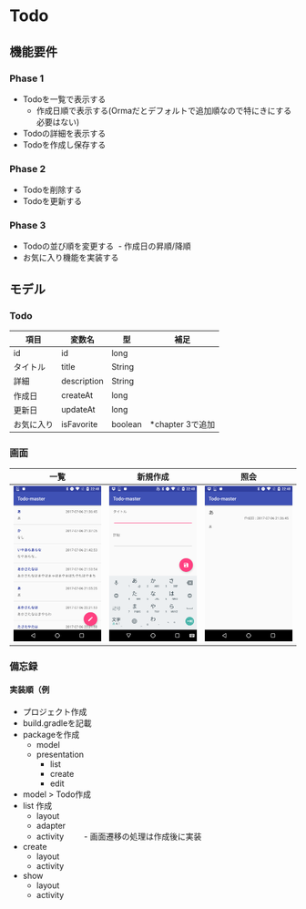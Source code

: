 # Todo

## 機能要件
### Phase 1
- Todoを一覧で表示する
  - 作成日順で表示する(Ormaだとデフォルトで追加順なので特にきにする必要はない)
- Todoの詳細を表示する
- Todoを作成し保存する

### Phase 2
- Todoを削除する
- Todoを更新する

### Phase 3
- Todoの並び順を変更する
  - 作成日の昇順/降順
- お気に入り機能を実装する

## モデル
### Todo
| 項目 | 変数名 | 型 |補足|
|---|---|---|---|
|id|id|long||
|タイトル|title|String||
|詳細|description|String||
|作成日|createAt|long||
|更新日|updateAt|long||
|お気に入り|isFavorite|boolean|*chapter 3で追加|

### 画面
|一覧|新規作成|照会|
|---|---|---|
|![](Img/list.png)|![](Img/create.png)|![](Img/show.png)|

### 備忘録
#### 実装順（例
- プロジェクト作成
- build.gradleを記載
- packageを作成
    - model
    - presentation
        - list
        - create
        - edit
- model > Todo作成
- list 作成
    - layout
    - adapter
    - activity
          - 画面遷移の処理は作成後に実装
- create
    - layout
    - activity
- show
    - layout
    - activity
